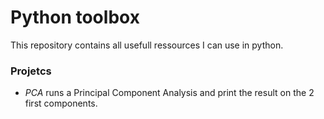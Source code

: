 # Python toolbox

This repository contains all usefull ressources I can use in python.

### Projetcs

- *PCA* runs a Principal Component Analysis and print the result on the 2 first components.
